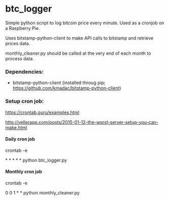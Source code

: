# btc_logger
Simple python script to log bitcoin price every minute. Used as a cronjob on a Raspberry Pie.

Uses bitstamp-python-client to make API calls to bitstamp and retrieve prices data.

monthly_cleaner.py should be called at the very end of each month to process data.

### Dependencies:
- bitstamp-python-client (installed throug pip; https://github.com/kmadac/bitstamp-python-client)

### Setup cron job:

https://crontab.guru/examples.html

http://yellerapp.com/posts/2015-01-12-the-worst-server-setup-you-can-make.html


#### Daily cron job
crontab -e

\* \* \* \* \* python btc_logger.py


#### Monthly cron job
crontab -e

0 0 1 \* \* python monthly_cleaner.py
